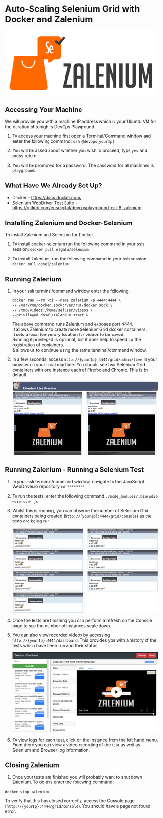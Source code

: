 # Auto-Scaling Selenium Grid with Docker and Zalenium
![](images/zalenium.png)

## Accessing Your Machine

We will provide you with a machine IP address which is your Ubuntu VM for the duration of tonight's DevOps Playground.

1. To access your machine first open a Terminal/Command window and enter the following command:
    `ssh @devops{yourIp}`

2. You will be asked about whether you wish to proceed, type `yes` and press return.
    
3. You will be prompted for a password. The password for all machines is `playground`. 

## What Have We Already Set Up?

- Docker - https://docs.docker.com/
- Selenium WebDriver Test Suite - https://github.com/ecsdigital/devopsplayground-edi-8-zalenium 

## Installing Zalenium and Docker-Selenium

To install Zalenium and Selenium for Docker. 

1. To install docker-selenium run the following command in your ssh session:
    `docker pull elgalu/selenium`

2. To install Zalenium, run the following command in your ssh session:
    `docker pull dosel/zalenium`

## Running Zalenium

1. In your ssh terminal/command window enter the following:

     ```
     docker run --rm -ti --name zalenium -p 4444:4444 \
     -v /var/run/docker.sock:/var/run/docker.sock \
     -v /tmp/videos:/home/seluser/videos \
     --privileged dosel/zalenium start &
     ```

    The above command runs Zalenium and exposes port 4444.  
    It allows Zalenium to create more Selenium Grid docker containers.  
    It sets a local temporary location for videos to be saved.  
    Running it privileged is optional, but it does help to speed up the registration of containers.  
    & allows us to continue using the same terminal/command window.  

2. In a few seconds, access `http://{yourIp}:4444/grid/admin/live` in your browser on your local machine.
    You should see two Selenium Grid containers with one instance each of Firefox and Chrome. This is by default.

    ![](images/live.png)

## Running Zalenium - Running a Selenium Test

1. In your ssh terminal/command window, navigate to the JavaScript WebDriver.io repository
`cd ********`

2. To run the tests, enter the following command
`./node_modules/.bin/wdio wdio.conf.js`

3. Whilst this is running, you can observe the number of Selenium Grid containers being created (`http://{yourIp}:4444/grid/console`) as the tests are being run.

    ![](images/autoscale.png)

4. Once the tests are finishing you can perform a refresh on the Console page to see the number of instances scale down.

5. You can also view recorded videos by accessing `http://{yourIp}:4444/dashboard`. This provides you with a history of the tests which have been run and their status.

    ![](images/dashboard.png)

6. To view logs for each test, click on the instance from the left hand menu. From there you can view a video recording of the test as well as Selenium and Browser log information.

## Closing Zalenium

1. Once your tests are finished you will probably want to shut down Zalenium. To do this enter the following command:

`docker stop zalenium`

To verify that this has closed correctly, access the Console page (`http://{yourIp}:4444/grid/console`). You should have a page not found error.


